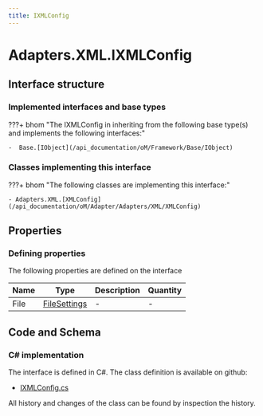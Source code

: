 ```yaml
---
title: IXMLConfig
---
```


# Adapters.XML.IXMLConfig



## Interface structure

### Implemented interfaces and base types

???+ bhom "The IXMLConfig in inheriting from the following base type(s) and implements the following interfaces:"

    -  Base.[IObject](/api_documentation/oM/Framework/Base/IObject)


### Classes implementing this interface

???+ bhom "The following classes are implementing this interface:"

    - Adapters.XML.[XMLConfig](/api_documentation/oM/Adapter/Adapters/XML/XMLConfig)


## Properties



### Defining properties

The following properties are defined on the interface

| Name             | Type             | Description      | Quantity         |
|------------------|------------------|------------------|------------------|
| File | [FileSettings](/api_documentation/oM/Framework/Adapter/FileSettings) | - | - |


## Code and Schema

### C# implementation

The interface is defined in C#. The class definition is available on github:

- [IXMLConfig.cs](https://github.com/BHoM/XML_Toolkit/blob/develop/XML_oM/Config/IXMLConfig.cs)

All history and changes of the class can be found by inspection the history.
